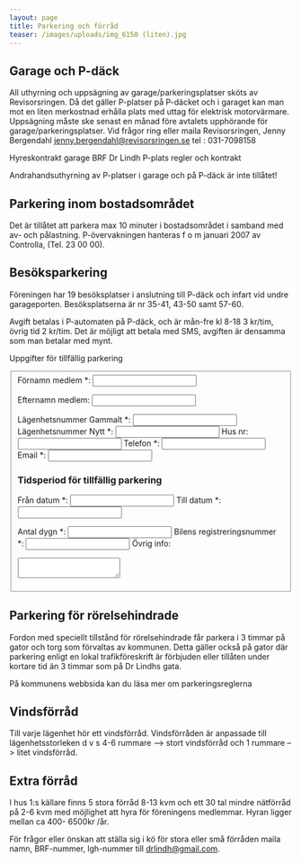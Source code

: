 ```yaml
---
layout: page
title: Parkering och förråd
teaser: /images/uploads/img_6150 (liten).jpg
---
```

## Garage och P-däck
All uthyrning och uppsägning av garage/parkeringsplatser sköts av Revisorsringen. Då det gäller P-platser på P-däcket och i garaget kan man mot en liten merkostnad erhålla plats med uttag för elektrisk motorvärmare.
Uppsägning måste ske senast en månad före avtalets upphörande för garage/parkeringsplatser.
Vid frågor ring eller maila Revisorsringen, Jenny Bergendahl jenny.bergendahl@revisorsringen.se tel : 031-7098158

Hyreskontrakt garage BRF Dr Lindh
P-plats regler och kontrakt

Andrahandsuthyrning av P-platser i garage och på P-däck är inte tillåtet!

## Parkering inom bostadsområdet
Det är tillåtet att parkera max 10 minuter i bostadsområdet i samband med av- och pålastning.
P-övervakningen hanteras f o m januari 2007 av Controlla, (Tel. 23 00 00).

## Besöksparkering
Föreningen har 19 besöksplatser i anslutning till P-däck och infart vid undre garageporten. Besöksplatserna är nr 35-41, 43-50 samt 57-60.

Avgift betalas i P-automaten på P-däck, och är mån-fre kl 8-18 3 kr/tim, övrig tid 2 kr/tim. Det är möjligt att betala med SMS, avgiften är densamma som man betalar med mynt.

Uppgifter för tillfällig parkering

<fieldset>
<form data-netlify=true data-netlify-honeypot="bot-field">
<label>Förnamn medlem *:</label>
<input type=text name=fornamn>

<label for=efternamn>Efternamn medlem:</label>
<input type=text id=efternamn>

<label for=lagenhetsnummer>Lägenhetsnummer Gammalt *:</label>
<input type=text id=lagenhetsnummer>
<label for=lagenhetsnummer_nytt>Lägenhetsnummer Nytt *:</label>
<input type=text id=lagenhetsnummer_nytt>
<label for=husnr>Hus nr:</label>
<input type=text id=husnr>
<label for=telefon>Telefon *:</label>
<input type=text id=telefon>
<label for=epost>Email *:</label>
<input type=text id=epost>
### Tidsperiod för tillfällig parkering
<label for=fran>Från datum *:</label>
<input type=text id=fran>
<label for=till>Till datum *:</label>
<input type=text id=till>

<label for=antal_dygn>Antal dygn *:</label>
<input type=text id=antal_dygn>
<label for=regnr>Bilens registreringsnummer *:</label>
<input type=text id=regnr>
<label for=ovrigt>Övrig info:</label>
<textarea id=ovrigt>

</textarea>
</form>
</fieldset>

## Parkering för rörelsehindrade
Fordon med speciellt tillstånd för rörelsehindrade får parkera i 3 timmar på gator och torg som förvaltas av kommunen. Detta gäller också på gator där parkering enligt en lokal trafikföreskrift är förbjuden eller tillåten under kortare tid än 3 timmar som på Dr Lindhs gata.

På kommunens webbsida kan du läsa mer om parkeringsreglerna

## Vindsförråd
Till varje lägenhet hör ett vindsförråd. Vindsförråden är anpassade till lägenhetsstorleken d v s 4-6 rummare –> stort vindsförråd och 1 rummare –> litet vindsförråd.

## Extra förråd
I hus 1:s källare finns 5 stora förråd 8-13 kvm och ett 30 tal mindre nätförråd på 2-6 kvm med möjlighet att hyra för föreningens medlemmar. Hyran ligger mellan ca 400- 6500kr /år.

För frågor eller önskan att ställa sig i kö för stora eller små förråden maila namn, BRF-nummer, lgh-nummer till drlindh@gmail.com.

 
